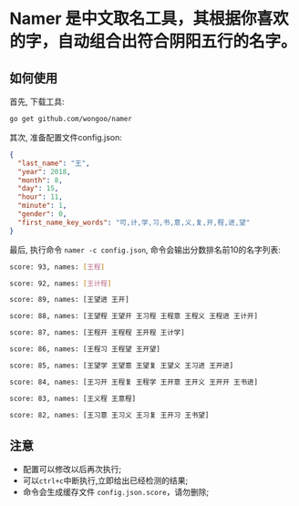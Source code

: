 # Namer 是中文取名工具，其根据你喜欢的字，自动组合出符合阴阳五行的名字。

## 如何使用

首先, 下载工具:
```bash
go get github.com/wongoo/namer
```

其次, 准备配置文件config.json:
```json
{
  "last_name": "王",
  "year": 2018,
  "month": 8,
  "day": 15,
  "hour": 11,
  "minute": 1,
  "gender": 0,
  "first_name_key_words": "可,计,学,习,书,意,义,复,开,程,进,望"
}
```

最后, 执行命令 `namer -c config.json`, 命令会输出分数排名前10的名字列表:
```bash
score: 93, names: [王程]

score: 92, names: [王计程]

score: 89, names: [王望进 王开]

score: 88, names: [王望程 王望开 王习程 王程意 王程义 王程进 王计开]

score: 87, names: [王程开 王程程 王开程 王计学]

score: 86, names: [王程习 王程望 王开望]

score: 85, names: [王望学 王望意 王望复 王望义 王习进 王开进]

score: 84, names: [王习开 王程复 王程学 王开意 王开义 王开开 王书进]

score: 83, names: [王义程 王意程]

score: 82, names: [王习意 王习义 王习复 王开习 王书望]
```

## 注意
- 配置可以修改以后再次执行;
- 可以`ctrl+c`中断执行,立即给出已经检测的结果;
- 命令会生成缓存文件 `config.json.score`，请勿删除;